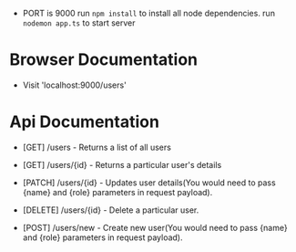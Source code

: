 - PORT is 9000
run ```npm install``` to install all node dependencies.
run ```nodemon app.ts``` to start server

# Browser Documentation
-  Visit 'localhost:9000/users'


# Api Documentation
- [GET] /users - Returns a list of all users
- [GET] /users/{id} - Returns a particular user's details
- [PATCH] /users/{id} - Updates user details(You would need to pass {name} and {role} parameters in request payload).

- [DELETE] /users/{id} - Delete a particular user.
- [POST] /users/new - Create new user(You would need to pass {name} and {role} parameters in request payload).
